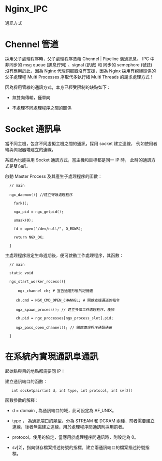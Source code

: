 # Nginx_IPC
通訊方式


# Chennel 管道 

採用父子處理程序時，父子處理程序憑藉 Chennel | Pipeline 溝通訊息。
IPC 中 非同步的 msg queue (訊息佇列) 、signal (訊號) 和 同步的 semephore (號誌) 沒有應用於此，因為 Nginx 代理伺服器沒有支援，因為 Nginx 採用有親緣關係的父子處理程 Multi Processes 序取代多執行緒 Multi Threads 的請求處理方式 !

因為採用管線的通訊方式，本身已經受限制的缺點如下：

* 無雙向傳輸，僅單向

* 不處理不同處理程序之間的關係


# Socket 通訊阜

當不同主機，包含不同虛擬主機之間的通訊，採用 socket 建立連線，
例如使用者端與伺服器端建立的連線。

系統內也能採用 Socket 通訊方式，當主機和目標都是同一 IP 時，
此時的通訊方式是雙向的。

啟動 Master Process 及其產生子處理程序的函數：

      // main
      
      ngx_daemon(){ //建立守護處理程序
      
        fork();
        
        ngx_pid = ngx_getpid();
        
        umask(0);
        
        fd = open("/dev/null/", O_RDWR); 
        
        return NGX_OK;
      
      }
      
主處理程序設定生命週期後，便可啟動工作處理程序，其函數：

      // main
      
      static void
      
      ngx_start_worker_rocess(){
      
          ngx_channel ch; # 宣告通道形態的記憶體
      
         ch.cmd = NGX_CMD_OPEN_CHANNEL; # 開啟支援通道的指令
      
         ngx_spawn_process(); // 建立多個工作處理程序，產卵
         
         ch.pid = ngx_processes[ngx_process_slot].pid;
         
         ngx_pass_open_channel(); // 開啟處理程序通訊通道
      
      }


# 在系統內實現通訊阜通訊

起始點與目的地點都需要同 IP！

建立通訊端口的函數：

       int socketpair(int d, int type, int protocol, int sv[2])

函數參數的解釋：

* d = domain , 為通訊端口的域，此可設定為 AF_UNIX。

* type ， 為通訊端口的類型，分為 STREAM 和 DGRAM 兩種，前者需要建立連線，後者無需建立連線，用於處理程序間通訊則採用前者。

* protocol，使用的協定，當應用於處理程序間通訊時，則設定為 0。

* sv[2]，指向儲存檔案描述符號的指標，建立兩通訊端口的檔案描述符號指標。
